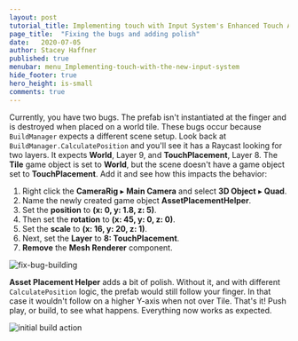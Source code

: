 ```yaml
---
layout: post
tutorial_title: Implementing touch with Input System's Enhanced Touch API
page_title:  "Fixing the bugs and adding polish"
date:   2020-07-05
author: Stacey Haffner
published: true
menubar: menu_Implementing-touch-with-the-new-input-system
hide_footer: true
hero_height: is-small
comments: true
---
```


Currently, you have two bugs. The prefab isn't instantiated at the finger and is destroyed when placed on a world tile. These bugs occur because `BuildManager` expects a different scene setup. Look back at `BuildManager.CalculatePosition` and you'll see it has a Raycast looking for two layers. It expects **World**, Layer 9, and **TouchPlacement**, Layer 8. The **Tile** game object is set to **World**, but the scene doesn't have a game object set to **TouchPlacement**. Add it and see how this impacts the behavior:

1.  Right click the **CameraRig** ▸ **Main Camera** and select **3D Object** ▸ **Quad**.
2.  Name the newly created game object **AssetPlacementHelper**.
3.  Set the **position** to **(x: 0, y: 1.8, z: 5)**.
4.  Then set the **rotation** to **(x: 45, y: 0, z: 0)**.
5.  Set the **scale** to **(x: 16, y: 20, z: 1)**.
6.  Next, set the **Layer** to **8: TouchPlacement**.
7.  **Remove** the **Mesh Renderer** component.

![fix-bug-building]({{page.dir}}/images/fixBuildBug.gif)

**Asset Placement Helper** adds a bit of polish. Without it, and with different `CalculatePosition` logic, the prefab would still follow your finger. In that case it wouldn't follow on a higher Y-axis when not over Tile. That's it! Push play, or build, to see what happens. Everything now works as expected. 

![initial build action]({{page.dir}}/images/finalBuild.gif)
